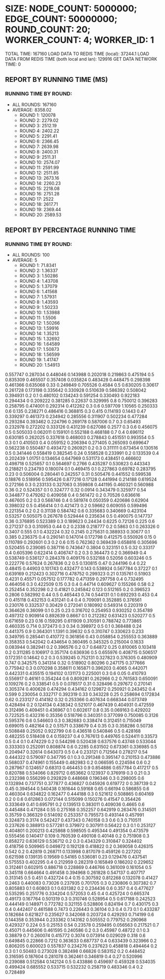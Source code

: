
# SIZE: NODE_COUNT: 5000000; EDGE_COUNT: 50000000; ROUND_COUNT: 20; WORKER_COUNT: 4; WORKER_ID: 1
 TOTAL TIME: 167160
 LOAD DATA TO REDIS TIME (local): 37244.1
 LOAD DATA FROM REDIS TIME (both local and lan): 129916
 GET DATA NETWORK TIME: 0

## REPORT BY RUNNING TIME (MS)

 ### RUNNING TIME BY ROUND:

  + ALL ROUNDS: 167160
  + AVERAGE: 8358.02
     + ROUND 1: 120078
     + ROUND 2: 2279.02
     + ROUND 3: 2512.19
     + ROUND 4: 2402.22
     + ROUND 5: 2291.41
     + ROUND 6: 2366.45
     + ROUND 7: 2639.98
     + ROUND 8: 2400.31
     + ROUND 9: 2511.31
     + ROUND 10: 2574.07
     + ROUND 11: 2591.99
     + ROUND 12: 2511.85
     + ROUND 13: 2673.16
     + ROUND 14: 2260.23
     + ROUND 15: 2218.08
     + ROUND 16: 2751.28
     + ROUND 17: 2522
     + ROUND 18: 2617.71
     + ROUND 19: 2369.44
     + ROUND 20: 2589.53

## REPORT BY PERCENTAGE RUNNING TIME

 ### RUNNING TIME BY ROUND:

  + ALL ROUNDS: 100
  + AVERAGE: 5
     + ROUND 1: 71.8341
     + ROUND 2: 1.36337
     + ROUND 3: 1.50286
     + ROUND 4: 1.43708
     + ROUND 5: 1.37079
     + ROUND 6: 1.41568
     + ROUND 7: 1.57931
     + ROUND 8: 1.43593
     + ROUND 9: 1.50233
     + ROUND 10: 1.53988
     + ROUND 11: 1.5506
     + ROUND 12: 1.50266
     + ROUND 13: 1.59916
     + ROUND 14: 1.35213
     + ROUND 15: 1.32692
     + ROUND 16: 1.64589
     + ROUND 17: 1.50873
     + ROUND 18: 1.56599
     + ROUND 19: 1.41747
     + ROUND 20: 1.54913

0.557747 0.287034 0.448046 0.143988 0.202018 0.219863 0.475194 0.5 0.835309 0.465507 0.357408 0.035824 0.483428 0.448475 0.298398 0.461366 0.635068 0.33 0.249849 0.705526 0.4584 0.5 0.630205 0.30617 0.261728 0.173198 0.335642 0.330928 0.510639 0.586392 0.508042 0.394931 0.2 0.1 0.480102 0.134243 0.591254 0.330493 0.922183 0.294434 0 0.209222 0.381285 0.22637 0.329995 0.8 0.750012 0.396283 0.258795 0.474001 0.292314 0.412262 0.3 0.6 0.597709 1.10565 0.250333 0.6 0.135 0.238271 0.486416 0.368815 0.3 0.415 0.114193 0.1443 0.47 0.339297 0.461373 0.234942 0.285556 0.311907 0.502234 0.477284 0.293284 0.393462 0.224796 0.269178 0.587006 0.7 0.3 0.65493 0.232978 0.272202 0.333126 0.431239 0.627086 0.2577 0.3 0.6 0.456075 0.5 0.505033 0.062011 0.159101 0.552188 0.468188 0.7 0.4 0.696112 0.630185 0.262025 0.337618 0.468003 0.278843 0.451551 0.993554 0.5 0.3 0.1 0.410503 0.4 0.059152 0.206394 0.271405 0.265093 0.699647 0.562238 0.550487 0.493472 0.260921 0.2 0.3 0.311111 0.673454 0.130516 0.5 0.341446 0.558419 0.382545 0.24 0.558528 0.233991 0.2 0.133539 0.4 0.202439 1.01751 0.134654 0.647969 0.531173 0.438451 0.466602 0.498718 0.525657 0.1 0.564697 0.2766 0.435287 0.530823 0.443343 0.218821 0.234793 0.180074 0.1 0.469415 0.1 0.227863 0.69782 0.283795 0.23 0 0.506004 0.280441 0.242557 0.31 0.505476 0.441552 0.599538 0.18876 0.518956 0.595426 0.877216 0.17128 0.441994 0.214188 0.619524 0.272166 0.3 0.233133 0.327063 0.359808 0.441195 0.460321 0.560988 0.36 0.2 0.524357 0.1 0.324777 0.32 0.0914 0.343479 0.325977 0.54 0.344877 0.479262 0.409058 0.4 0.561472 0.2 0.70526 0.636616 0.467605 0.2 0.3 0.568746 0.4 0.581974 0.050359 0.420686 0.62904 0.398032 0.5 0.456414 0.1 0.421473 0.2 0.59662 0.609055 0.599496 0.221354 0.2 0.2 0.31138 0.584742 0.6 0.335683 0.340669 0.423104 0.53257 0.505075 0.267678 0.529444 0.235634 0.5 0.490075 0.147737 0.36 0.376895 0.523389 0.3 0.189623 0.24434 0.6225 0.72126 0.225 0.6 0.271237 0.3 0.310953 0.44 0.2 0.2338 0.218777 0.2 0.5863 0.1 0.263326 0 0.3407 0.555 0.1 0.432224 0.32 0.2145 0.275631 0.388933 0.30677 0.1 0.385 0.236375 0.4 0.290141 0.147014 0.172798 0.412575 0.550926 0.15 0 0.110789 0.292601 0.3 0.2 0.6 0.15 0.762362 0.369439 0.658816 0.305696 0.520455 0.239085 0.387116 0.743647 0.3804 0.323151 0.5 0.32 0.33317 0.4 0.605396 0.622414 0.406747 0.2 0.3 0.364473 0.2 0.366949 0.4 0.538749 0.536127 0.284378 0.409176 0.532168 0.52056 0.603246 0.5 0.222776 0.57624 0.267836 0.2 0.5 0.130815 0.47 0.244196 0.4 0.22 0.48415 0.44903 0.101743 0.432477 0.143 0.538924 0.567784 0.37227 0.1 0.639169 0.212423 0.302716 0.478752 0.299323 0.21 0.135761 0.51903 0.4231 0.45571 0.057512 0.177782 0.471359 0.297758 0.4 0.732495 0.464056 0.3 0.422509 0.15 0.3 0.4 0.44714 0.609627 0.155266 0.58 0.2 0.252454 0.352298 0.2 0.41821 0.245842 0.123 0.512165 0.2 0.396523 0.2806 0.582992 0.44 0.5 0.465443 0.74 0.544131 0.1 0.692293 0.453 0.4 0 0.415118 0.432153 0.431241 0.4 0.4 0.709091 0.352885 0.376561 0.230176 0.332537 0.30429 0.272041 0.180992 0.549314 0.220319 0 0.364626 0.36099 0.1 0.25 0.23 0.316702 0.254953 0.930252 0.354789 0.497312 0.909914 0.892639 0.8667 0.1 0.212282 0.631423 0.520277 0.5 0.671659 0.23 0.16 0.159295 0.611909 0.310591 0.788742 0.773865 0.460335 0.714 0.372473 0.3 0.34 0.398972 0.5 0.1 0.368488 0.24 0.441375 0.9 0.364301 1.1391 0.39632 0.5 0.310747 0.330623 0.233 0.349795 0.285441 0.410772 0.361856 0.43 0.058854 0.255553 0.363889 0.358353 0.542042 0.434654 0.360495 0.345325 0.215004 0.1633 0.083944 0.382941 0.2 0.396576 0.2 0.7 0.64872 0.25 0.810065 0.103418 0.2 0.311285 0.106917 0.357174 0.636936 0.5 0.655976 0.408715 0.506517 0.172351 0.14642 0.2 0.3 0.539245 0.752131 0.327823 0.376305 0.480909 0.747 0.342575 0.341314 0.32 0.518902 0.80296 0.247175 0.377666 0.775942 0.3 0.070298 0.358611 0.165871 0.396203 0.4065 0.442071 0.442331 0.435515 0.194102 0.131173 0.225001 0.3 0.6 0.05 0.410793 0.556917 0.46161 0.354244 0.6 0.809281 0.262966 0.2 0.761583 0.650091 0.109276 0.2 0.338541 0.5 0 0.078517 0.31 0.328496 0.297672 0.270141 0.305374 0.400628 0.474294 0.434162 0.129872 0.250921 0.243452 0.4 0.599 0.230054 0.332717 0.392319 0.33 0.343228 0.25 0.258694 0.172834 0.62 0.233127 0.414182 0.32 0.253366 0.407634 0.668344 0.073749 0.428494 0.2 0.124134 0.438342 0.521017 0.467439 0.404931 0.472559 0.312496 0.409451 0.436967 0.1 0.602617 0.8 0.35 0.069163 0.429202 0.722525 0.432316 0.35356 0.518796 0.340351 0.377099 0.750085 0.3126 0.595376 0.6 0.546603 0.3 0.382683 0.338474 0.312451 0.715049 0.699015 0.482164 0.2 0.51571 0.338679 0.4 0.35 0.3 0.358286 0.50738 0.508848 0.25052 0.922799 0.6 0.436518 0.540846 0.5 0.428168 0.482255 0.518408 0.4 0.159237 0.4 0.767613 0.449765 0.524411 0.33573 0.5 0.4 0.1 0.474229 0.2 0.544298 0.520438 0.637576 0.43748 0.533044 0.333303 0.252091 0.808874 0.6 0.2285 0.631502 0.673361 0.336985 0.5 0.204947 0.32614 0.643073 0.5 0.4 0.233121 0.712564 0.278217 0.54 0.444322 0.579097 0.347795 0.1 0.3 0.291348 0.395147 0.210153 0.473886 0.568037 0.474961 0.155449 0.482983 0.2 0.066595 0.224594 0.6 0.2 0.287967 0.124657 0.68313 0.464453 0.9 0.854886 0.657784 0.417217 0.5 0.820788 0.534066 0.829712 0.653662 0.123937 0.376919 0.3 0.21 0.3 0.232398 0.556299 0.292829 0.448668 0.196346 0.3 0.298005 0.6 0.132894 0.737751 0.377877 0.436827 0.045926 0.619772 0 0.387139 0.2 0.45 0.394544 0.540438 0.161644 0.59168 0.65 0.66194 0.586855 0.6 0.460304 0.634822 0.162477 0.444188 0.3 0.521612 0.508865 0.604169 0.2 0 0.6 0.612863 0.072144 0.515099 0.150276 0.41547 0.354426 0.333649 0.41 0.695791 0.2 0.139513 0.383011 0.409036 0.4665 0.6 0.445484 0.471284 0.55 0.275168 0.352257 0.642919 0.263476 0.314501 0.35759 0.366329 0.514092 0.253357 0.795573 0.493144 0.457991 0.324873 0.3174 0.542427 0.437343 0.740158 0.3 0.6 0.3 0.710511 0.237626 0.388913 0.577281 0.379972 0.307911 0.56422 0.3 0.1 0.253127 0.404801 0.200213 0.425868 0.598505 0.495344 0.491354 0.473579 0.555456 0.140417 0.109 0.760539 0.490108 0.40148 0.2 0.751908 0.3 0.858272 0.636129 0.536712 0.2 0.3 0.434329 0.310847 0.324402 0.418756 0.509965 0.049872 0.192128 0.418822 0.2 0.369058 0.426315 0.542 0.2 0.42819 0.268711 0.133998 0.817079 0.459126 0.227202 0.621598 0.139135 0.19569 0.54165 0.536081 0.23 0.129476 0.437541 0.575553 0.402295 0.4 0.212959 0.282319 0.165849 0.186202 0.229652 0.312461 0.602915 0.886718 0.228869 0.446766 0.361009 0.161054 0.5 0.345118 0.664664 0.491458 0.394968 0.261828 0.547137 0.407717 0.313145 0.5 0.451 0.432724 0.4 0.15 0.307592 0.812268 0.132078 0.41427 0.2463 0.440083 0.73026 0.237935 0.701705 0.3 0.230806 0.307382 0.7 0.805883 0.1 0.60803 0.1 0.631382 0.2 0.234436 0.6 0.357 0.4 0.477627 0.535295 0.251776 0.334204 0.572053 0.45 0.4 0.425724 0 0.665374 0.49173 0.167764 0.501319 0.3 0.310746 0.528954 0.5 0.617188 0.242523 0.444149 0.148971 0.772782 0.321155 0.528806 0.824194 0.7 0.430175 0.3 0.4 0.442407 0.461588 0.7473 0.226443 0.36104 0.3 0.4 0.73 0.1 0.433287 0.182684 0.621827 0.235627 0.342068 0.203724 0.429293 0.714199 0.6 0.144358 0.353944 0.233362 0.143162 0.505552 0.779752 0.290968 0.429327 0.224 0.5 0.25153 0.54 0.23578 0.259495 0.056563 0.217521 0.7 0.45071 0.445606 0.461595 0.240586 0.2 0.3 0.45987 0.48722 0.1 0.3 0.38879 0.7 0.260074 0.415772 0.3074 0.073914 0.029029 0.318 0.6 0.649845 0.22866 0.7212 0.363633 0.687737 0.4 0.633439 0.323966 0.2 0.806205 0.600023 0.557837 0.234276 0.237623 0.458818 0.494464 0.2 0.3 0.1 0.50483 0.273028 0.382498 0.66826 0.583152 0.2 0.448452 0.316595 0.187604 0.281078 0.362461 0.346819 0.4 0.27 0.520996 0.239088 0.512584 0.142124 0.5 0.433886 0.459697 0.459328 0.534035 0.499424 0.685552 0.533715 0.532232 0.258719 0.483346 0.4 0.2 0.728489 